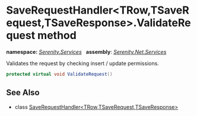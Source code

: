 # SaveRequestHandler&lt;TRow,TSaveRequest,TSaveResponse&gt;.ValidateRequest method
**namespace:** *[Serenity.Services](../../README.md#serenity.services-namespace)*   **assembly**: *[Serenity.Net.Services](../../README.md)*

Validates the request by checking insert / update permissions.

```csharp
protected virtual void ValidateRequest()
```

## See Also

* class [SaveRequestHandler&lt;TRow,TSaveRequest,TSaveResponse&gt;](../SaveRequestHandler-3.md)
